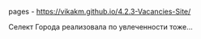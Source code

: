 pages - https://vikakm.github.io/4.2.3-Vacancies-Site/

Селект Города реализовала по увлеченности тоже... 
